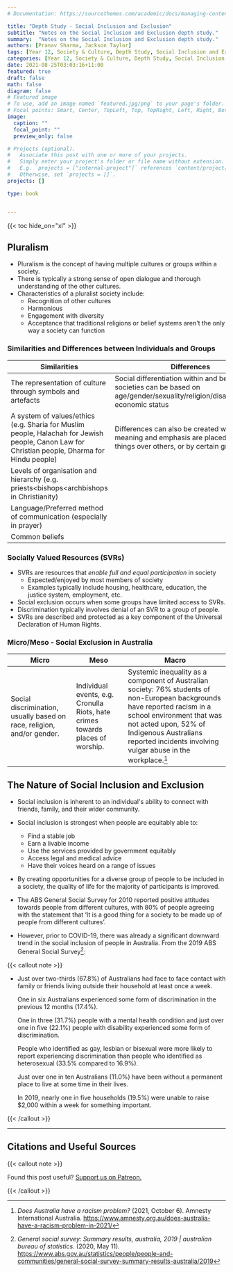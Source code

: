 ```yaml
---
# Documentation: https://sourcethemes.com/academic/docs/managing-content/

title: "Depth Study - Social Inclusion and Exclusion"
subtitle: "Notes on the Social Inclusion and Exclusion depth study."
summary:  "Notes on the Social Inclusion and Exclusion depth study."
authors: [Pranav Sharma, Jackson Taylor]
tags: [Year 12, Society & Culture, Depth Study, Social Inclusion and Exclusion]
categories: [Year 12, Society & Culture, Depth Study, Social Inclusion and Exclusion]
date: 2021-08-25T03:03:16+11:00
featured: true
draft: false
math: false
diagram: false
# Featured image
# To use, add an image named `featured.jpg/png` to your page's folder.
# Focal points: Smart, Center, TopLeft, Top, TopRight, Left, Right, BottomLeft, Bottom, BottomRight.
image:
  caption: ""
  focal_point: ""
  preview_only: false

# Projects (optional).
#   Associate this post with one or more of your projects.
#   Simply enter your project's folder or file name without extension.
#   E.g. `projects = ["internal-project"]` references `content/project/deep-learning/index.md`.
#   Otherwise, set `projects = []`.
projects: []

type: book


---
```


{{< toc hide_on="xl" >}}



## Pluralism

- Pluralism is the concept of having multiple cultures or groups within a society.
- There is typically a strong sense of open dialogue and thorough understanding of the other cultures.
- Characteristics of a pluralist society include:
  - Recognition of other cultures
  - Harmonious
  - Engagement with diversity
  - Acceptance that traditional religions or belief systems aren't the only way a society can function

### Similarities and Differences between Individuals and Groups

| Similarities                                                 | Differences                                                  |
| ------------------------------------------------------------ | ------------------------------------------------------------ |
| The representation of culture through symbols and artefacts  | Social differentiation within and between societies can be based on age/gender/sexuality/religion/disability/socio-economic status |
| A system of values/ethics (e.g. Sharia for Muslim people, Halachah for Jewish people, Canon Law for Christian people, Dharma for Hindu people) | Differences can also be created when meaning and emphasis are placed on certain things over others, or by certain groups. |
| Levels of organisation and hierarchy (e.g. priests<bishops<archbishops in Christianity) |                                                              |
| Language/Preferred method of communication (especially in prayer) |                                                              |
| Common beliefs                                               |                                                              |

### Socially Valued Resources (SVRs)

- SVRs are resources that *enable full and equal participation* in society
  - Expected/enjoyed by most members of society
  - Examples typically include housing, healthcare, education, the justice system, employment, etc.
- Social exclusion occurs when some groups have limited access to SVRs.
- Discrimination typically involves denial of an SVR to a group of people.
- SVRs are described and protected as a key component of the Universal Declaration of Human Rights.

### Micro/Meso - Social Exclusion in Australia

| Micro                                                        | Meso                                                         | Macro                                                        |
| ------------------------------------------------------------ | ------------------------------------------------------------ | ------------------------------------------------------------ |
| Social discrimination, usually based on race, religion, and/or gender. | Individual events, e.g. Cronulla Riots, hate crimes towards places of worship. | Systemic inequality as a component of Australian society: 76% students of non-European backgrounds have reported racism in a school environment that was not acted upon, 52% of Indigenous Australians reported incidents involving vulgar abuse in the workplace.[^1] |



## The Nature of Social Inclusion and Exclusion

- Social inclusion is inherent to an individual's ability to connect with friends, family, and their wider community.
- Social inclusion is strongest when people are equitably able to:
  - Find a stable job
  - Earn a livable income
  - Use the services provided by government equitably
  - Access legal and medical advice
  - Have their voices heard on a range of issues
- By creating opportunities for a diverse group of people to be included in a society, the quality of life for the majority of participants is improved.

- The ABS General Social Survey for 2010 reported positive attitudes towards people from different cultures, with 80% of
  people agreeing with the statement that ‘It is a good thing for a society to be made up of people from different
  cultures’.
- However, prior to COVID-19, there was already a significant downward trend in the social inclusion of people in Australia. From the 2019 ABS General Social Survey[^2]:

{{< callout note >}}

- Just over two-thirds (67.8%) of Australians had face to face contact with family or friends living outside their household at least once a  week.

  One in six Australians experienced some form of discrimination in the previous 12 months (17.4%).

  One in three (31.7%) people with a mental health condition and just over  one in five (22.1%) people with disability experienced some form of  discrimination.

  People who identified as gay, lesbian or  bisexual were more likely to report experiencing discrimination  than people who identified as heterosexual (33.5% compared to 16.9%).

  Just over one in ten Australians (11.0%) have been without a permanent place to live at some time in their lives.

  In 2019, nearly one in five households (19.5%) were unable to raise $2,000 within a week for something important.

{{< /callout >}}



---

## Citations and Useful Sources

[^1]: *Does Australia have a racism problem?* (2021, October 6). Amnesty International Australia. https://www.amnesty.org.au/does-australia-have-a-racism-problem-in-2021/
[^2]: *General social survey: Summary results, australia, 2019 | australian bureau of statistics*. (2020, May 11).  https://www.abs.gov.au/statistics/people/people-and-communities/general-social-survey-summary-results-australia/2019

{{< callout note >}}

Found this post useful? [Support us on Patreon.](https://patreon.com/hscone/)

{{< /callout >}}
